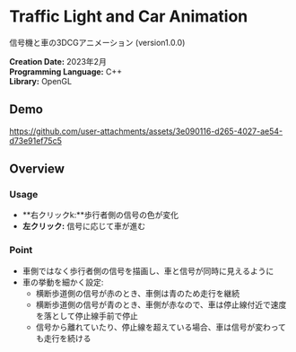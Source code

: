# Traffic Light and Car Animation


信号機と車の3DCGアニメーション (version1.0.0)


**Creation Date:** 2023年2月  
**Programming Language:** C++   
**Library:** OpenGL  


## Demo

https://github.com/user-attachments/assets/3e090116-d265-4027-ae54-d73e91ef75c5


## Overview

### Usage
- **右クリックk:**歩行者側の信号の色が変化  
- **左クリック:** 信号に応じて車が進む  


### Point
- 車側ではなく歩行者側の信号を描画し、車と信号が同時に見えるように  
- 車の挙動を細かく設定:  
  - 横断歩道側の信号が赤のとき、車側は青のため走行を継続  
  - 横断歩道側の信号が青のとき、車側が赤なので、車は停止線付近で速度を落として停止線手前で停止  
  - 信号から離れていたり、停止線を超えている場合、車は信号が変わっても走行を続ける  
